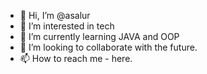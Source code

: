 - 👋 Hi, I’m @asalur
- 👀 I’m interested in tech
- 🌱 I’m currently learning JAVA and OOP
- 💞️ I’m looking to collaborate with the future.
- 📫 How to reach me - here. 

<!---
asalur/asalur is a ✨ special ✨ repository because its `README.md` (this file) appears on your GitHub profile.
You can click the Preview link to take a look at your changes.
--->
